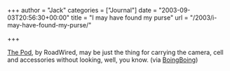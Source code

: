 +++
author = "Jack"
categories = ["Journal"]
date = "2003-09-03T20:56:30+00:00"
title = "I may have found my purse"
url = "/2003/i-may-have-found-my-purse/"

+++

[The Pod][1], by RoadWired, may be just the thing for carrying the camera, cell and accessories without looking, well, you know. (via [BoingBoing][2])

 [1]: http://www.roadwired.com/store/product.cfm?productid=57
 [2]: http://boingboing.net/2003_09_01_archive.html#106249945511191057
